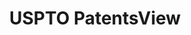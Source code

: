 ---
layout: default
bigquery: https://console.cloud.google.com/bigquery?p=patents-public-data&d=patentsview&page=dataset
citation: Attribution should be given to PatentsView for use, distribution, or derivative
  works.
code: https://github.com/CSSIP-AIR/PatentsView-Code-Snippets/
contributors: USPTO
cost: None
description: 'PatentsView includes US patent data including raw data (summaries, applications,
  pregrant applications), disambugations of inventors and assignees, and inventor
  gender estimates.  Also foreign priority data, # of figures and sheets, and government
  interest statements.'
documentation: https://patentsview.org/query/builder-faqs
last_edit: 04/11/2022, 00:00:10
location: https://patentsview.org/
maintained_by: USPTO
record_creation_timestamp: 12/2/2020 17:20:46
schema_fields:
- rule_47
- _102_date
- male
- patent_id
- disamb_inventor_id_20191231
- classification_value
- action_date
- num_claims
- kind
- county_fips
- abstract
- rawassignee_id
- applicant_type
- field_title
- withdrawn
- country
- category_id
- id
- num
- gi_statement
- level_two
- latlong
- uuid
- classification_data_source
- lapse_of_patent
- disamb_inventor_id_20170808
- country_transformed
- latin_name
- type
- disamb_inventor_id_20190820
- application_id
- field_id
- inventor_id
- city
- section
- name_first
- group_id
- fname
- reldocno
- relkind
- _371_date
- level_three
- disamb_inventor_id_20200331
- disamb_inventor_id_20191008
- term_extension
- latitude
- rel_id
- publication_number
- term_grant
- doctype
- doc_type
- deceased
- symbol_position
- date
- disamb_inventor_id_20170307
- filename
- disamb_inventor_id_20171226
- f102_date
- location_id
- disamb_inventor_id_20190312
- dependent
- classification_status
- disamb_assignee_id_20200929
- group
- disamb_assignee_id_20191008
- number
- subgroup_id
- name_last
- subclass_id
- disamb_assignee_id_20190312
- title
- level_one
- disamb_inventor_id_20200929
- subsection_id
- male_flag
- disamb_inventor_id_20200630
- subclass
- subcategory_id
- rawinventor_id
- name
- sequence
- ipc_class
- status
- lname
- term_disclaimer
- section_id
- sector_title
- exemplary
- disamb_assignee_id_20200331
- disamb_inventor_id_20180528
- role
- contract_award_number
- citation_id
- disamb_assignee_id_20200630
- text
- organization
- disamb_assignee_id_20181127
- series_code
- assignee_id
- lawyer_id
- organization_id
- variety
- length
- main_group
- attribution_status
- ipc_version_indicator
- disamb_assignee_id_20190820
- num_figures
- county
- rawlocation_id
- disamb_inventor_id_20201229
- designation
- mainclass_id
- disamb_assignee_id_20191231
- num_sheets
- f371_date
- classification_level
- disamb_inventor_id_20171003
- category
- longitude
- state
- subgroup
- disamb_inventor_id_20181127
- state_fips
- disclaimer_date
shortname: patentsview
tags:
- disambiguation
- United States
- gender
terms_of_use: Creative Commons Attribution 4.0 International License.
timeframe: 1963-1999
title: USPTO PatentsView
uuid: cf1780b1-e265-4e49-8d1d-83b9cfe0fd9a
---